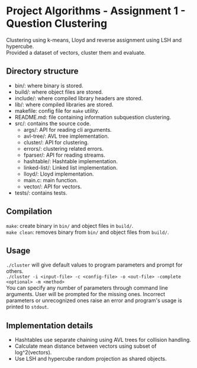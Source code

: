 # Project Algorithms - Assignment 1 - Question Clustering

Clustering using k-means, Lloyd and reverse assignment using LSH and hypercube.  
Provided a dataset of vectors, cluster them and evaluate.

## Directory structure

- bin/: where binary is stored.
- build/: where object files are stored.
- include/: where compiled library headers are stored.
- lib/: where compiled libraries are stored.
- makefile: config file for `make` utility.
- README.md: file containing information subquestion clustering.
- src/: contains the source code.
    - args/: API for reading cli arguments.
    - avl-tree/: AVL tree implementation.
    - cluster/: API for clustering.
    - errors/: clustering related errors.
    - fparser/: API for reading streams.
    - hashtable/: Hashtable implementation.
    - linked-list/: Linked list implementation.
    - lloyd/: Lloyd implementation.
    - main.c: main function.
    - vector/: API for vectors.
- tests/: contains tests.

## Compilation

`make`: create binary in `bin/` and object files in `build/`.  
`make clean`: removes binary from `bin/` and object files from `build/`.

## Usage

`./cluster` will give default values to program parameters and prompt for others.  
`./cluster -i <input-file> -c <config-file> -o <out-file> -complete <optional> -m <method>`  
You can specify any number of parameters through command line arguments. User
will be prompted for the missing ones. Incorrect parameters or unrecognized ones
raise an error and program's usage is printed to `stdout`.

## Implementation details

- Hashtables use separate chaining using AVL trees for collision handling.
- Calculate mean distance between vectors using subset of log^2(vectors).
- Use LSH and hypercube random projection as shared objects.
